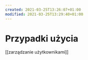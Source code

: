 ```yaml
---
created: 2021-03-25T13:26:07+01:00
modified: 2021-03-25T13:29:40+01:00
---
```


# Przypadki użycia

[[zarządzanie użytkownikami]]